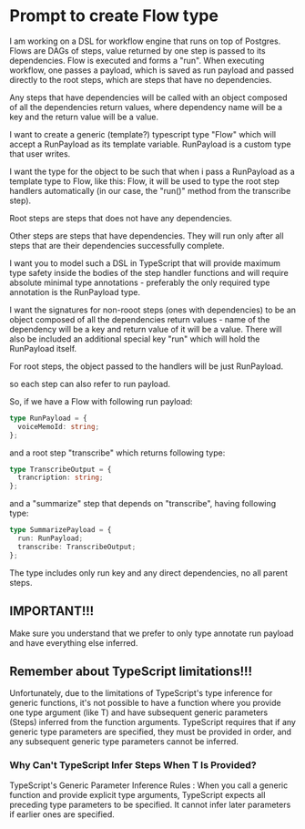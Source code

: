 # Prompt to create Flow type

I am working on a DSL for workflow engine that runs on top of Postgres.
Flows are DAGs of steps, value returned by one step is passed to its dependencies.
Flow is executed and forms a "run".
When executing workflow, one passes a payload, which is saved as run payload
and passed directly to the root steps, which are steps that have no dependencies.

Any steps that have dependencies will be called with an object composed
of all the dependencies return values, where dependency name will be a key
and the return value will be a value.

I want to create a generic (template?) typescript type "Flow" which
will accept a RunPayload as its template variable. RunPayload is a custom
type that user writes.

I want the type for the object to be such that when i pass a RunPayload as a template
type to Flow, like this: Flow<RunPayload>, it will be used to type
the root step handlers automatically (in our case, the "run()" method from the transcribe step).

Root steps are steps that does not have any dependencies.

Other steps are steps that have dependencies.
They will run only after all steps that are their dependencies successfully complete.

I want you to model such a DSL in TypeScript that will provide maximum type safety
inside the bodies of the step handler functions and will require absolute
minimal type annotations - preferably the only required type annotation
is the RunPayload type.

I want the signatures for non-rooot steps (ones with dependencies)
to be an object composed of all the dependencies return values - name of the dependency
will be a key and return value of it will be a value.
There will also be included an additional special key "run" which will hold the RunPayload itself.

For root steps, the object passed to the handlers will be just RunPayload.

so each step can also refer to run payload.

So, if we have a Flow with following run payload:

```typescript
type RunPayload = {
  voiceMemoId: string;
};
```

and a root step "transcribe" which returns following type:

```typescript
type TranscribeOutput = {
  trancription: string;
};
```

and a "summarize" step that depends on "transcribe", having following type:

```typescript
type SummarizePayload = {
  run: RunPayload;
  transcribe: TranscribeOutput;
};
```

The type includes only run key and any direct dependencies, no all parent steps.

## IMPORTANT!!!

Make sure you understand that we prefer to only type annotate run payload and
have everything else inferred.

## Remember about TypeScript limitations!!!

Unfortunately, due to the limitations of TypeScript's type inference for generic functions, it's not possible to have a function where you provide one type argument (like T) and have subsequent generic parameters (Steps) inferred from the function arguments. TypeScript requires that if any generic type parameters are specified, they must be provided in order, and any subsequent generic type parameters cannot be inferred.

### Why Can't TypeScript Infer Steps When T Is Provided?

TypeScript's Generic Parameter Inference Rules : When you call a generic function and provide explicit type arguments, TypeScript expects all preceding type parameters to be specified. It cannot infer later parameters if earlier ones are specified.
